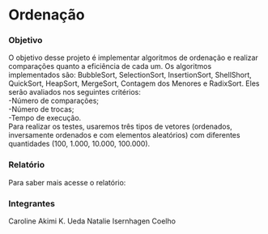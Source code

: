 # Ordenação

### Objetivo
O objetivo desse projeto é implementar algoritmos de ordenação e realizar comparações quanto a eficiência de cada um. 
Os algoritmos implementados são: BubbleSort, SelectionSort, InsertionSort, ShellShort, QuickSort, HeapSort, MergeSort, Contagem dos Menores e RadixSort.
Eles serão avaliados nos seguintes critérios:  
-Número de comparações;  
-Número de trocas;  
-Tempo de execução.   
Para realizar os testes, usaremos três tipos de vetores (ordenados, inversamente ordenados e com elementos aleatórios) com diferentes quantidades (100, 1.000, 10.000, 100.000). 

### Relatório 
Para saber mais acesse o relatório: 

### Integrantes 
Caroline Akimi K. Ueda
Natalie Isernhagen Coelho
